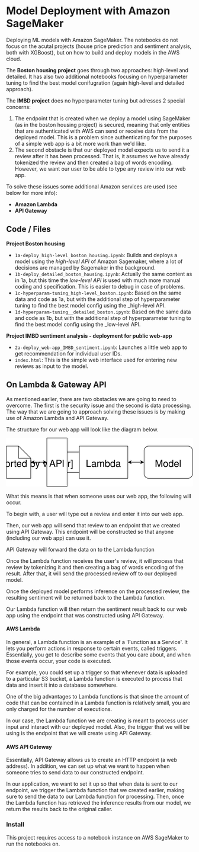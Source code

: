 # Model Deployment with Amazon SageMaker

Deploying ML models with Amazon SageMaker. The notebooks do not focus on the acutal projects (house price prediction and sentiment analysis, both with XGBoost), but on how to build and deploy models in the AWS cloud.

The **Boston housing project** goes through two approaches: high-level and detailed. It has also two additional notebooks focusing on hyperparameter tuning to find the best model conifugration (again high-level and detailed approach).

The **IMBD project** does no hyperparameter tuning but adresses 2 special concerns:
1. The endpoint that is created when we deploy a model using SageMaker (as in the boston housing project) is secured, meaning that only entities that are authenticated with AWS can send or receive data from the deployed model. This is a problem since authenticating for the purposes of a simple web app is a bit more work than we'd like.
2. The second obstacle is that our deployed model expects us to send it a review after it has been processed. That is, it assumes we have already tokenized the review and then created a bag of words encoding. However, we want our user to be able to type any review into our web app.

To solve these issues some additional Amazon services are used (see below for more info):
- **Amazon Lambda**
- **API Gateway**


## Code / Files

**Project Boston housing**
- `1a-deploy_high-level_boston_housing.ipynb`: Builds and deploys a model using the _high-level API_ of Amazon Sagemaker, where a lot of decisions are managed by Sagemaker in the background.
- `1b-deploy_detailed_boston_housing.ipynb`: Actually the same content as in 1a, but this time the _low-level API_ is used with much more manual coding and specification. This is easier to debug in case of problems.
- `1c-hyperparam-tuning_high-level_boston.ipynb`: Based on the same data and code as 1a, but with the additional step of hyperparameter tuning to find the best model config using the _high-level API.
- `1d-hyperparam-tuning__detailed_boston.ipynb`: Based on the same data and code as 1b, but with the additional step of hyperparameter tuning to find the best model config using the _low-level API.

**Project IMBD sentiment analysis - deployment for public web-app**
- `2a-deploy_web-app_IMBD_sentiment.ipynb`: Launches a little web app to get recommendation for individual user IDs. 
- `index.html`: This is the simple web interface used for entering new reviews as input to the model.


## On Lambda & Gateway API

As mentioned earlier, there are two obstacles we are going to need to overcome. The first is the security issue and the second is data processing. The way that we are going to approach solving these issues is by making use of Amazon Lambda and API Gateway.

The structure for our web app will look like the diagram below.

<img src="Web App Diagram.svg">

What this means is that when someone uses our web app, the following will occur.

To begin with, a user will type out a review and enter it into our web app.

Then, our web app will send that review to an endpoint that we created using API Gateway. This endpoint will be constructed so that anyone (including our web app) can use it.

API Gateway will forward the data on to the Lambda function

Once the Lambda function receives the user's review, it will process that review by tokenizing it and then creating a bag of words encoding of the result. After that, it will send the processed review off to our deployed model.

Once the deployed model performs inference on the processed review, the resulting sentiment will be returned back to the Lambda function.

Our Lambda function will then return the sentiment result back to our web app using the endpoint that was constructed using API Gateway.


#### AWS Lambda

In general, a Lambda function is an example of a 'Function as a Service'. It lets you perform actions in response to certain events, called triggers. Essentially, you get to describe some events that you care about, and when those events occur, your code is executed.

For example, you could set up a trigger so that whenever data is uploaded to a particular S3 bucket, a Lambda function is executed to process that data and insert it into a database somewhere.

One of the big advantages to Lambda functions is that since the amount of code that can be contained in a Lambda function is relatively small, you are only charged for the number of executions.

In our case, the Lambda function we are creating is meant to process user input and interact with our deployed model. Also, the trigger that we will be using is the endpoint that we will create using API Gateway.


#### AWS API Gateway

Essentially, API Gateway allows us to create an HTTP endpoint (a web address). In addition, we can set up what we want to happen when someone tries to send data to our constructed endpoint.

In our application, we want to set it up so that when data is sent to our endpoint, we trigger the Lambda function that we created earlier, making sure to send the data to our Lambda function for processing. Then, once the Lambda function has retrieved the inference results from our model, we return the results back to the original caller.


### Install

This project requires access to a notebook instance on AWS SageMaker to run the notebooks on.
